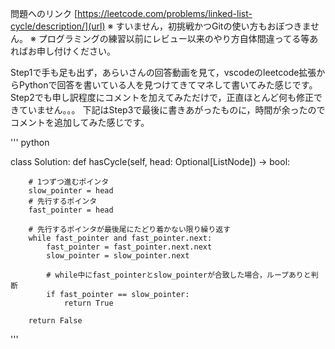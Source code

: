 問題へのリンク
[https://leetcode.com/problems/linked-list-cycle/description/](url)
※ すいません，初挑戦かつGitの使い方もおぼつきません。
※ プログラミングの練習以前にレビュー以来のやり方自体間違ってる等あればお申し付けください。

Step1で手も足も出ず，あらいさんの回答動画を見て，vscodeのleetcode拡張からPythonで回答を書いている人を見つけてきてマネして書いてみた感じです。
Step2でも申し訳程度にコメントを加えてみただけで，正直ほとんど何も修正できていません。。。
下記はStep3で最後に書きあがったものに，時間が余ったのでコメントを追加してみた感じです。

'''
python

class Solution:
    def hasCycle(self, head: Optional[ListNode]) -> bool:

        # 1つずつ進むポインタ
        slow_pointer = head
        # 先行するポインタ
        fast_pointer = head

        # 先行するポインタが最後尾にたどり着かない限り繰り返す
        while fast_pointer and fast_pointer.next:
            fast_pointer = fast_pointer.next.next
            slow_pointer = slow_pointer.next

            # while中にfast_pointerとslow_pointerが合致した場合，ループありと判断
            if fast_pointer == slow_pointer:
                return True

        return False

'''
